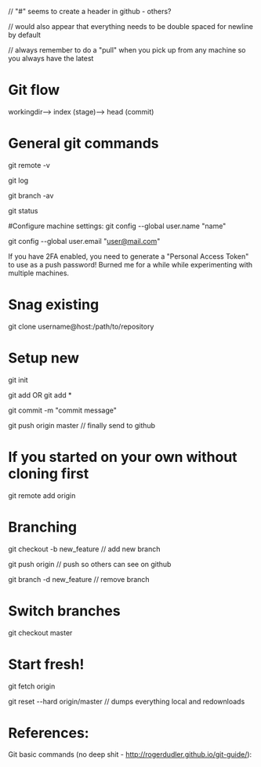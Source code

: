 // "#" seems to create a header in github - others?

// would also appear that everything needs to be double spaced for newline by default

// always remember to do a "pull" when you pick up from any machine so you always have the latest

# Git flow
workingdir--> index (stage)--> head (commit)

# General git commands
git remote -v

git log

git branch -av

git status

#Configure machine settings:
git config --global user.name "name"

git config --global user.email "user@mail.com"

If you have 2FA enabled, you need to generate a "Personal Access Token" to use as a push password! Burned me for a while while experimenting with multiple machines.

# Snag existing
git clone username@host:/path/to/repository


# Setup new
git init

git add <filename> OR git add *

git commit -m "commit message"

git push origin master // finally send to github


# If you started on your own without cloning first
git remote add origin <server>


# Branching
git checkout -b new_feature // add new branch

git push origin <branch> // push so others can see on github

git branch -d new_feature // remove branch


# Switch branches
git checkout master


# Start fresh! 
git fetch origin

git reset --hard origin/master // dumps everything local and redownloads



# References:
Git basic commands (no deep shit - http://rogerdudler.github.io/git-guide/):

